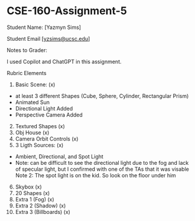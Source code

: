 # CSE-160-Assignment-5

Student Name: [Yazmyn Sims]

Student Email [yzsims@ucsc.edu]

Notes to Grader: 

I used Copilot and ChatGPT in this assignment. 

Rubric Elements
1. Basic Scene: (x)
- at least 3 different Shapes (Cube, Sphere, Cylinder, Rectangular Prism)
- Animated Sun
- Directional Light Added
- Perspective Camera Added
2. Textured Shapes (x)
3. Obj House (x)
4. Camera Orbit Controls (x)
5. 3 Ligth Sources: (x)
- Ambient, Directional, and Spot Light
- Note: can be difficult to see the directional light due to the fog and lack of specular light, but I confirmed with one of the TAs that it was visable
Note 2: The spot light is on the kid. So look on the floor under him
6. Skybox (x)
7. 20 Shapes (x)
8. Extra 1 (Fog) (x)
9. Extra 2 (Shadow) (x)
10. Extra 3 (Billboards) (x)

